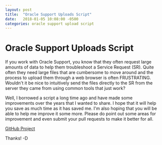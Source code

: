 ```yaml
---
layout: post
title:  "Oracle Support Uploads Script"
date:   2018-01-05 10:08:00 -0500
categories: oracle support upload script
---
```


# Oracle Support Uploads Script
If you work with Oracle Support, you know that they often request large amounts of data
to help them troubleshoot a Service Request (SR). Quite often they need large files that are 
cumbersome to move around and the process to upload them through a web browser is often
FRUSTRATING. Wouldn't it be nice to intuitively send the files directly to the SR from
the server they came from using common tools that just work? 

Well, I borrowed a script a long time ago and have made some improvements
over the years that I wanted to share. I hope that it will help you save as much time as it has saved
me. I'm also hoping that you will be able to help me improve it some more. Please do point out some
areas for improvement and even submit your pull requests to make it better for all. 

[GitHub Project](https://github.com/jdthiele/oracle_support_upload)

Thanks!
-D
